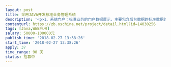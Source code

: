 ```yaml
---                
layout: post       
title: 采用JAVA开发标准业务管理系统           
description: '<p>1、系统门户：标准业务的门户数据展示，主要包含后台数据的标准数据的呈现及管理显示，主要包含用户登录、用户登录、菜单导航、公告通知、标准统计信息可视化展示、检索功能、互动功能、专家显示、知识库显示。</p><p>2、后台管理：标准业务后台的数据维护管理，如包含标准信息的增加、删除、修改及标准关联维护等信息；主要包含标准管理、标准审核、标准检索、知识库检索、专家库管理、系统注册、自动生成审核报告、数据质量检测、检测结果下发用户、用户管理、专家管理、角色管理、权限分配、日志管理等功能。</p><p>3、系统采用JAVA+ORCALE数据库开发，需要JAVA工作经验3年以上，开发过政府或者类似网站的开发人员，可以允许兼职进行设计，只要如期完成任务即可。开发人员最好能提供做过类似案例或者工作经验即可。</p><p>4、项目因为涉及到常年的行业应用开发，所以设计完成一个项目后，所以如果方便的化可以长期的合作下去的，只要你用心完成我们的任务即可，那些上班时间紧张，外包公司的人员请别联系我了，我找的是长期合作的个人或者单位。</p>'     
contenturl: https://zb.oschina.net/project/detail.html?id=14030256      
tags: [Java,WEB应用]            
salary: 50000-100000元          
publish_time: '2018-02-27 13:38:26'         
start_time: '2018-02-27 13:38:26'           
apply: 37                   
time_range: 90 天              
status: 招募中                  
---                 
```

